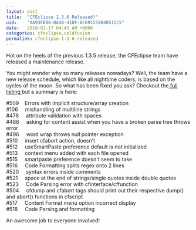 ```yaml
---
layout: post
title:  "CFEclipse 1.3.6 Released!"
uid:	"AA93FB08-DA4B-41DF-8C691559B40515C5"
date:   2010-02-17 04:45 AM +0000
categories: cfeclipse,coldfusion
permalink: cfeclipse-1-3-6-released
---
```

<p>Hot on the heels of the previous 1.3.5 release, the CFEclipse team have released a maintenance release. </p>
<p>You might wonder why so many releases nowadays? Well, the team have a new release schedule, which like all nighttime coders, is based on the cycles of the moon. So what has been fixed you ask? Checkout the<a href="http://www.cfeclipse.org/update/web/doc/intro/doc/new.html"> full listing </a>but a summary is here:</p>
<p>#509    Errors with implicit structure/array creation<br />#106     mishandling of multiline strings        <br />#478     attribute validation with spaces     <br />#486     asking for content assist when you have a broken parse tree throws error<br />#496     word wrap throws null pointer exception     <br />#510     insert cfabort action, doesn't <br />#512     useSmartPaste preference default is not initialized <br />#513     context menu added with each file opened<br />#515     smartpaste preference doesn't seem to take <br />#516     Code Formatting splits regex onto 2 lines     <br />#520     syntax errors inside comments <br />#521     space at the end of strings/single quotes inside double quotes     <br />#523     Code Parsing error with cfinterface/cffunction <br />#504     cfdump and cfabort tags should print out their respective dump() and abort() functions in cfscript<br />#517     Content Format menu option incorrect display<br />#518     Code Parsing and formatting</p>
<p>An awesome job to everyone involved!</p>